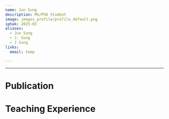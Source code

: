 ```yaml
---
name: Jun Sung
description: MS/PhD Student
image: images_profile/profile_default.png
iphak: 2025-03
aliases:
  - Jun Sung
  - J. Sung
  - J Sung
links:
  email: temp

---
```




---

# Publication




# Teaching Experience
